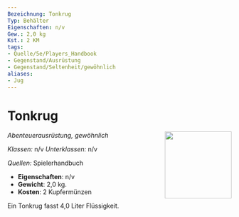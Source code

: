 ```yaml
---
Bezeichnung: Tonkrug
Typ: Behälter
Eigenschaften: n/v
Gew.: 2,0 kg
Kst.: 2 KM
tags:
- Quelle/5e/Players_Handbook
- Gegenstand/Ausrüstung
- Gegenstand/Seltenheit/gewöhnlich
aliases:
- Jug
---
```

# Tonkrug
*Abenteuerausrüstung, gewöhnlich*
<img src="Symbolik/Gegenstände.webp" align="right" width="150">

_Klassen:_ n/v 
_Unterklassen:_  n/v

_Quellen:_ Spielerhandbuch

- **Eigenschaften**: n/v
- **Gewicht**: 2,0 kg.
- **Kosten**: 2 Kupfermünzen

Ein Tonkrug  fasst 4,0 Liter Flüssigkeit.